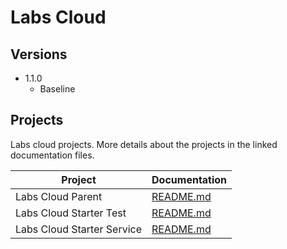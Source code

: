 # Labs Cloud

## Versions

* 1.1.0 
    * Baseline
    
## Projects

Labs cloud projects. More details about the projects in the linked documentation files.

Project                    | Documentation
-------------------------- | ----------------------------------------
Labs Cloud Parent          | [README.md](labs-cloud-parent/README.md)
Labs Cloud Starter Test    | [README.md](labs-cloud-starters/labs-cloud-starter-test/README.md)
Labs Cloud Starter Service | [README.md](labs-cloud-starters/labs-cloud-starter-service/README.md)